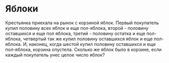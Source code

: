 # Яблоки

Крестьянка приехала на рынок с корзиной яблок. Первый покупатель купил половину всех яблок и еще пол-яблока, второй - половину оставшихся и еще пол яблока, третий - половину остатка и еще пол-яблока, четвертый так же купил половину оставшихся яблок и еще пол-яблока. И, наконец, когда шестой купил половину оставшихся и еще пол-яблока, корзина опустела. Сколько же яблок было в корзине, если каждый покупатель унес целое число яблок?
